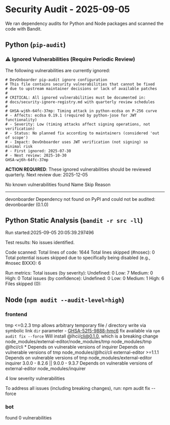 # Security Audit - 2025-09-05

We ran dependency audits for Python and Node packages and scanned the code with Bandit.

## Python (`pip-audit`)

### ⚠️ Ignored Vulnerabilities (Require Periodic Review)

The following vulnerabilities are currently ignored:

```text
# DevOnboarder pip-audit ignore configuration
# This file contains security vulnerabilities that cannot be fixed
# due to upstream maintainer decisions or lack of available patches
#
# CRITICAL: All ignored vulnerabilities must be documented in:
# docs/security-ignore-registry.md with quarterly review schedules
#
# GHSA-wj6h-64fc-37mp: Timing attack in python-ecdsa on P-256 curve
# - Affects: ecdsa 0.19.1 (required by python-jose for JWT functionality)
# - Severity: Low (timing attacks affect signing operations, not verification)
# - Status: No planned fix according to maintainers (considered 'out of scope')
# - Impact: DevOnboarder uses JWT verification (not signing) so minimal risk
# - First ignored: 2025-07-30
# - Next review: 2025-10-30
GHSA-wj6h-64fc-37mp
```

**ACTION REQUIRED**: These ignored vulnerabilities should be reviewed quarterly.
Next review due: 2025-12-05

No known vulnerabilities found
Name         Skip Reason
------------ ---------------------------------------------------------------------------
devonboarder Dependency not found on PyPI and could not be audited: devonboarder (0.1.0)

## Python Static Analysis (`bandit -r src -ll`)

Run started:2025-09-05 20:05:39.297496

Test results:
    No issues identified.

Code scanned:
    Total lines of code: 1644
    Total lines skipped (#nosec): 0
    Total potential issues skipped due to specifically being disabled (e.g., #nosec BXXX): 6

Run metrics:
    Total issues (by severity):
        Undefined: 0
        Low: 7
        Medium: 0
        High: 0
    Total issues (by confidence):
        Undefined: 0
        Low: 0
        Medium: 1
        High: 6
Files skipped (0):

## Node (`npm audit --audit-level=high`)

### frontend

tmp  <=0.2.3
tmp allows arbitrary temporary file / directory write via symbolic link `dir` parameter - [GHSA-52f5-9888-hmc6](https://github.com/advisories/GHSA-52f5-9888-hmc6)
fix available via `npm audit fix --force`
Will install @lhci/cli@0.1.0, which is a breaking change
node_modules/external-editor/node_modules/tmp
node_modules/tmp
  @lhci/cli  *
  Depends on vulnerable versions of inquirer
  Depends on vulnerable versions of tmp
  node_modules/@lhci/cli
  external-editor  >=1.1.1
  Depends on vulnerable versions of tmp
  node_modules/external-editor
    inquirer  3.0.0 - 8.2.6 || 9.0.0 - 9.3.7
    Depends on vulnerable versions of external-editor
    node_modules/inquirer

4 low severity vulnerabilities

To address all issues (including breaking changes), run:
  npm audit fix --force

### bot

found 0 vulnerabilities
